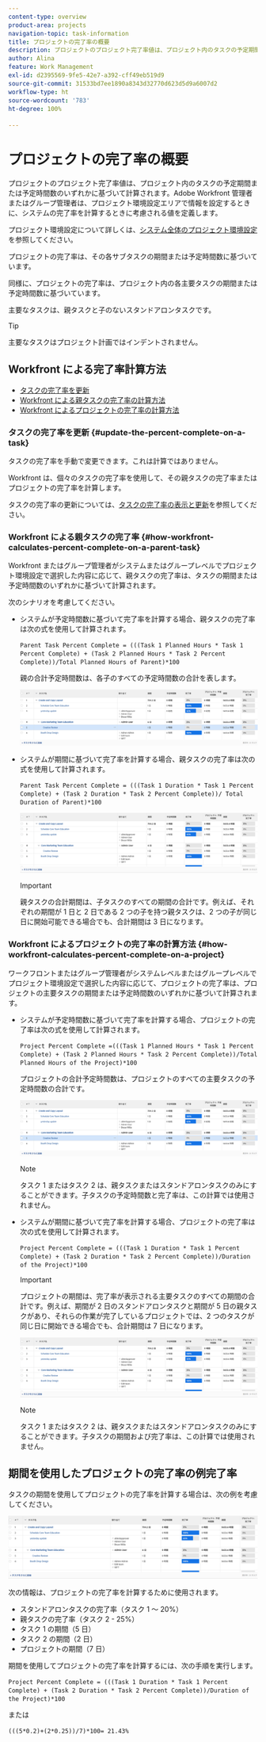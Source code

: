 ```yaml
---
content-type: overview
product-area: projects
navigation-topic: task-information
title: プロジェクトの完了率の概要
description: プロジェクトのプロジェクト完了率値は、プロジェクト内のタスクの予定期間または予定時間数のいずれかに基づいて計算されます。Adobe Workfront 管理者またはグループ管理者は、プロジェクト環境設定エリアで情報を設定するときに、システムの完了率を計算するときに考慮される値を定義します。プロジェクト環境設定の詳細については、システム全体のプロジェクト環境設定の設定を参照してください。
author: Alina
feature: Work Management
exl-id: d2395569-9fe5-42e7-a392-cff49eb519d9
source-git-commit: 31533bd7ee1890a8343d32770d623d5d9a6007d2
workflow-type: ht
source-wordcount: '783'
ht-degree: 100%

---
```


# プロジェクトの完了率の概要

プロジェクトのプロジェクト完了率値は、プロジェクト内のタスクの予定期間または予定時間数のいずれかに基づいて計算されます。Adobe Workfront 管理者またはグループ管理者は、プロジェクト環境設定エリアで情報を設定するときに、システムの完了率を計算するときに考慮される値を定義します。

プロジェクト環境設定について詳しくは、[システム全体のプロジェクト環境設定](../../../administration-and-setup/set-up-workfront/configure-system-defaults/set-project-preferences.md)を参照してください。

プロジェクトの完了率は、その各サブタスクの期間または予定時間数に基づいています。

同様に、プロジェクトの完了率は、プロジェクト内の各主要タスクの期間または予定時間数に基づいています。

主要なタスクは、親タスクと子のないスタンドアロンタスクです。

>[!TIP]
>
>主要なタスクはプロジェクト計画ではインデントされません。

## Workfront による完了率計算方法

* [タスクの完了率を更新](#update-the-percent-complete-on-a-task)
* [Workfront による親タスクの完了率の計算方法](#how-workfront-calculates-percent-complete-on-a-parent-task)
* [Workfront によるプロジェクトの完了率の計算方法](#how-workfront-calculates-percent-complete-on-a-project)

### タスクの完了率を更新 {#update-the-percent-complete-on-a-task}

タスクの完了率を手動で変更できます。これは計算ではありません。

Workfront は、個々のタスクの完了率を使用して、その親タスクの完了率またはプロジェクトの完了率を計算します。

タスクの完了率の更新については、[タスクの完了率の表示と更新](../../../manage-work/projects/updating-work-in-a-project/view-update-percent-complete-for-tasks.md)を参照してください。

### Workfront による親タスクの完了率 {#how-workfront-calculates-percent-complete-on-a-parent-task}

Workfront またはグループ管理者がシステムまたはグループレベルでプロジェクト環境設定で選択した内容に応じて、親タスクの完了率は、タスクの期間または予定時間数のいずれかに基づいて計算されます。

次のシナリオを考慮してください。

* システムが予定時間数に基づいて完了率を計算する場合、親タスクの完了率は次の式を使用して計算されます。

  `Parent Task Percent Complete = (((Task 1 Planned Hours * Task 1 Percent Complete) + (Task 2 Planned Hours * Task 2 Percent Complete))/Total Planned Hours of Parent)*100`

  親の合計予定時間数は、各子のすべての予定時間数の合計を表します。

  ![](assets/project-with-tasks-percent-complete-planned-hours-calculation.png)

* システムが期間に基づいて完了率を計算する場合、親タスクの完了率は次の式を使用して計算されます。

  `Parent Task Percent Complete = (((Task 1 Duration * Task 1 Percent Complete) + (Task 2 Duration * Task 2 Percent Complete))/ Total Duration of Parent)*100`

  ![](assets/project-with-tasks-percent-complete-duration-calculation.png)

  >[!IMPORTANT]
  >
  >親タスクの合計期間は、子タスクのすべての期間の合計です。例えば、それぞれの期間が 1 日と 2 日である 2 つの子を持つ親タスクは、2 つの子が同じ日に開始可能できる場合でも、合計期間は 3 日になります。


### Workfront によるプロジェクトの完了率の計算方法 {#how-workfront-calculates-percent-complete-on-a-project}

ワークフロントまたはグループ管理者がシステムレベルまたはグループレベルでプロジェクト環境設定で選択した内容に応じて、プロジェクトの完了率は、プロジェクトの主要タスクの期間または予定時間数のいずれかに基づいて計算されます。

* システムが予定時間数に基づいて完了率を計算する場合、プロジェクトの完了率は次の式を使用して計算されます。

  `Project Percent Complete =(((Task 1 Planned Hours * Task 1 Percent Complete) + (Task 2 Planned Hours * Task 2 Percent Complete))/Total Planned Hours of the Project)*100`

  プロジェクトの合計予定時間数は、プロジェクトのすべての主要タスクの予定時間数の合計です。

  ![](assets/project-with-tasks-percent-complete-planned-hours-calculation.png)

  >[!NOTE]
  >
  >タスク 1 またはタスク 2 は、親タスクまたはスタンドアロンタスクのみにすることができます。子タスクの予定時間数と完了率は、この計算では使用されません。

* システムが期間に基づいて完了率を計算する場合、プロジェクトの完了率は次の式を使用して計算されます。

  `Project Percent Complete = (((Task 1 Duration * Task 1 Percent Complete) + (Task 2 Duration * Task 2 Percent Complete))/Duration of the Project)*100`

  >[!IMPORTANT]
  >
  >プロジェクトの期間は、完了率が表示される主要タスクのすべての期間の合計です。例えば、期間が 2 日のスタンドアロンタスクと期間が 5 日の親タスクがあり、それらの作業が完了しているプロジェクトでは、2 つのタスクが同じ日に開始できる場合でも、合計期間は 7 日になります。

  ![](assets/project-with-tasks-percent-complete-duration-calculation.png)

  >[!NOTE]
  >
  >タスク 1 またはタスク 2 は、親タスクまたはスタンドアロンタスクのみにすることができます。子タスクの期間および完了率は、この計算では使用されません。

## 期間を使用したプロジェクトの完了率の例完了率

タスクの期間を使用してプロジェクトの完了率を計算する場合は、次の例を考慮してください。

![](assets/project-with-tasks-percent-complete-duration-calculation.png)

次の情報は、プロジェクトの完了率を計算するために使用されます。

* スタンドアロンタスクの完了率（タスク 1 ～ 20%）
* 親タスクの完了率（タスク 2 - 25%）
* タスク 1 の期間（5 日）
* タスク 2 の期間（2 日）
* プロジェクトの期間（7 日）


期間を使用してプロジェクトの完了率を計算するには、次の手順を実行します。

`Project Percent Complete = (((Task 1 Duration * Task 1 Percent Complete) + (Task 2 Duration * Task 2 Percent Complete))/Duration of the Project)*100`

または

`(((5*0.2)+(2*0.25))/7)*100= 21.43%`


<!--drafted, this was the old example:

When using the Planned Duration of the tasks to calculate the percent complete of a project, consider the following example:

percent_complete_on_project_example.png

Only the parent task (Task 1) and the standalone task (Task 8) are used to calculate the percent complete of the project.

The secondary parents of Task 1 are used to calculate the percent complete of the main parent (Task 1).

To calculate the percent complete of the main parent (Task 1), first calculate the percent complete of its secondary parents:

Task 5 Percent Complete = ((14 * 0.75 + 12 * 0.25)/(12 + 14))*100 = 51.92%

Task 2 Percent Complete = ((5 * 0.7 + 2 * 0.5)/(5 + 2))*100 = 64.29 %

Then, to calculate the percent complete of the main parent (Task 1), use the following formula:

Task 1 Percent Complete =((56 * 0.5192 + 7 * 0.6429)/63)*100 = 53.29%

To calculate the percent complete of the project, you will need to have the following numbers ready:

Task 1 Duration (63 hours) and Percent Complete (53.29%)
Task 8 Duration (100 hours) and Percent Complete (4%)
Now, to calculate the percent complete of the project, use the following formula:

Project Percent Complete =((100 * 0.04 + 63 * 0.5329))/163)*100 = 23.05%
-->
